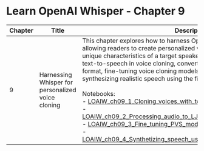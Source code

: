 # Learn OpenAI Whisper - Chapter 9

| Chapter | Title                                           | Description                                                                                                                                                                                                                                                                         |
|---------|--------------------------------------------------|----------------------------------------------------------------------------------------------------------------------------------------------------------------------------------------------------------------------------------------------------------------------------------------|
| 9       | Harnessing Whisper for personalized voice cloning            | This chapter explores how to harness OpenAI's Whisper for voice cloning, allowing readers to create personalized voice models that capture the unique characteristics of a target speaker. It covers the fundamentals of text-to-speech in voice cloning, converting audio files to the LJSpeech format, fine-tuning voice cloning models using the DLAS toolkit, and synthesizing realistic speech using the fine-tuned voice model.<br><br>Notebooks:<br>- [LOAIW_ch09_1_Cloning_voices_with_tortoise_tts_fast.ipynb](/Chapter09/LOAIW_ch09_1_Cloning_voices_with_tortoise_tts_fast.ipynb)<br>- [LOAIW_ch09_2_Processing_audio_to_LJ_format_with_Whisper_OZEN.ipynb](/Chapter09/LOAIW_ch09_2_Processing_audio_to_LJ_format_with_Whisper_OZEN.ipynb)<br>- [LOAIW_ch09_3_Fine_tuning_PVS_models_with_DLAS.ipynb](/Chapter09/LOAIW_ch09_3_Fine_tuning_PVS_models_with_DLAS.ipynb)<br>- [LOAIW_ch09_4_Synthetizing_speech_using_a_fine_tuned_voice_model.ipynb](/Chapter09/LOAIW_ch09_4_Synthetizing_speech_using_a_fine_tuned_voice_model.ipynb)                                                         |
